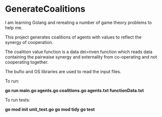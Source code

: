 # GenerateCoalitions

I am learning Golang and rereating a number of game theory problems to help me. 

This project generates coalitions of agents with values to reflect the synergy of cooperation.

The coalition value function is a data dei=riven function which reads data containing the pairwaise synergy and externality from co-operating and not cooperating together.

The bufio and OS libraries are used to read the input files.

To run:

  **go run main.go agents.go coalitions.go agents.txt functionData.txt**

To run tests:

**go mod init unit_test.go
go mod tidy
go test**
